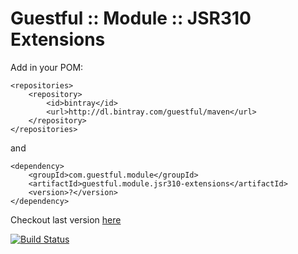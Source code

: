 Guestful :: Module :: JSR310 Extensions
=======================================

Add in your POM:

```
<repositories>
    <repository>
        <id>bintray</id>
        <url>http://dl.bintray.com/guestful/maven</url>
    </repository>
</repositories>
```

and

```
<dependency>
    <groupId>com.guestful.module</groupId>
    <artifactId>guestful.module.jsr310-extensions</artifactId>
    <version>?</version>
</dependency>
```

Checkout last version [here](https://bintray.com/guestful/maven/guestful.module.jsr310-extensions/view)

[![Build Status](https://drone.io/github.com/guestful/module.jsr310-extensions/status.png)](https://drone.io/github.com/guestful/module.jsr310-extensions/latest)

